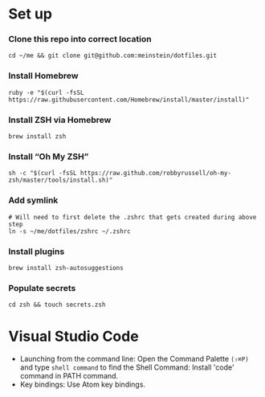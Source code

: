 # Set up

### Clone this repo into correct location
```shell
cd ~/me && git clone git@github.com:meinstein/dotfiles.git
```


### Install Homebrew
```shell
ruby -e "$(curl -fsSL https://raw.githubusercontent.com/Homebrew/install/master/install)"
```

###  Install ZSH via Homebrew
```shell
brew install zsh
```

### Install “Oh My ZSH”
```shell
sh -c "$(curl -fsSL https://raw.github.com/robbyrussell/oh-my-zsh/master/tools/install.sh)"
```

### Add symlink
```shell
# Will need to first delete the .zshrc that gets created during above step
ln -s ~/me/dotfiles/zshrc ~/.zshrc
```

### Install plugins
```shell
brew install zsh-autosuggestions
```

### Populate secrets
```
cd zsh && touch secrets.zsh
```

# Visual Studio Code
- Launching from the command line: Open the Command Palette `(⇧⌘P)` and type `shell command` to find the Shell Command: Install 'code' command in PATH command.
- Key bindings: Use Atom key bindings.